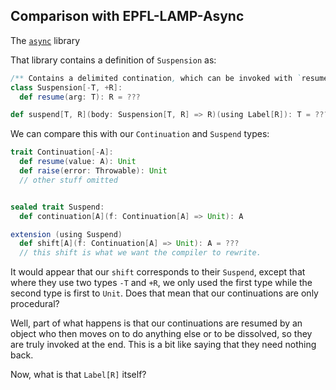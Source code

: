 

## Comparison with EPFL-LAMP-Async

The [`async`](https://github.com/lampepfl/async) library 

That library contains a definition of `Suspension` as: 

```scala
/** Contains a delimited contination, which can be invoked with `resume` */
class Suspension[-T, +R]:
  def resume(arg: T): R = ???

def suspend[T, R](body: Suspension[T, R] => R)(using Label[R]): T = ???
```

We can compare this with our `Continuation` and `Suspend` types: 

```scala
trait Continuation[-A]:
  def resume(value: A): Unit
  def raise(error: Throwable): Unit
  // other stuff omitted


sealed trait Suspend:
  def continuation[A](f: Continuation[A] => Unit): A

extension (using Suspend)
  def shift[A](f: Continuation[A] => Unit): A = ???
  // this shift is what we want the compiler to rewrite.
```

It would appear that our `shift` corresponds to their `Suspend`, except that where they use two types `-T` and `+R`, we only used  the first type while the second type is first to `Unit`. Does that mean that our continuations are only procedural? 

Well, part of what happens is that our continuations are resumed by an object who then moves on to do anything else or to be dissolved, so they are truly invoked at the end. This is a bit like saying that they need nothing back.


Now, what is that `Label[R]` itself? 
